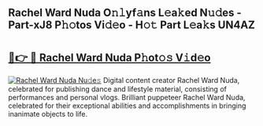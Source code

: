 ## Rachel Ward Nuda O𝚗𝚕yf𝚊ns L𝚎a𝚔ed N𝚞𝚍es - Part-xJ8 P𝚑𝚘tos Vi𝚍𝚎o - H𝚘𝚝 Part L𝚎a𝚔s UN4AZ

# <h2><a href="http://kf2ro4.oniu.top/?m=Rachel+Ward+Nuda">🔗👉 🔴 Rachel Ward Nuda P𝚑ot𝚘𝚜 V𝚒d𝚎o</a></h2>

[![Rachel Ward Nuda Nu𝚍e𝚜](https://i.imgur.com/0qMVB7G.gif)](http://kf2ro4.oniu.top/?m=Rachel+Ward+Nuda)
Digital content creator Rachel Ward Nuda, celebrated for publishing dance and lifestyle material, consisting of performances and personal vlogs. Brilliant puppeteer Rachel Ward Nuda, celebrated for their exceptional abilities and accomplishments in bringing inanimate objects to life.  
